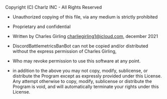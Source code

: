 Copyright (C) Charlz INC - All Rights Reserved
 * Unauthorized copying of this file, via any medium is strictly prohibited
 * Proprietary and confidential
 * Written by Charles Girling <charliegirling1@icloud.com>, december 2021

  * DiscordBattlemetricsBanBot can not be copied and/or distributed without the express
   permission of Charles Girling,  
  
  * Who may revoke permission to use this software at any point.

 * in addition to the above you may not copy, modify, sublicense, or distribute the Program except as expressly provided under this License. Any attempt otherwise to copy, modify, sublicense or distribute the Program is void, and will automatically terminate your rights under this License.
